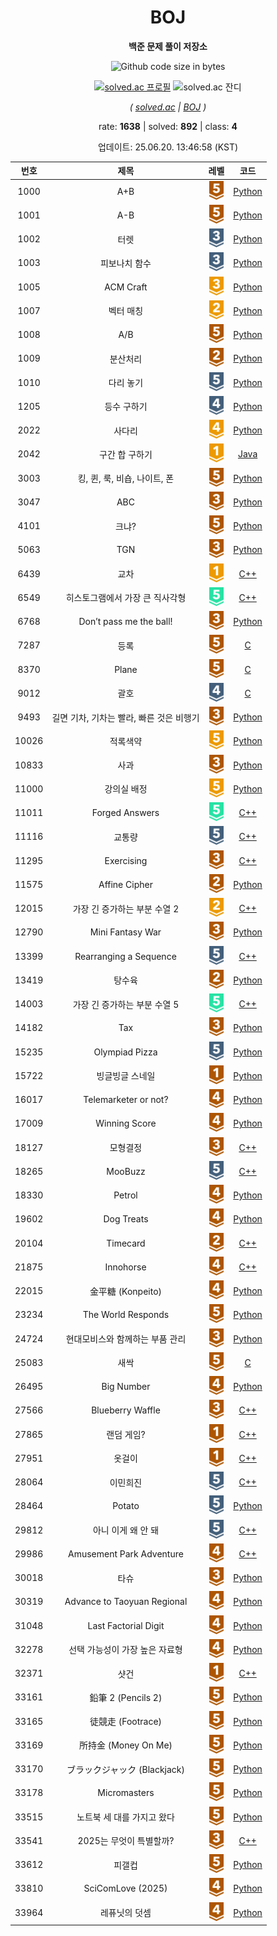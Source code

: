 <div align="center">

# BOJ

**백준 문제 풀이 저장소**

![Github code size in bytes](https://img.shields.io/github/languages/code-size/b1nknet/boj?style=flat-square)

[![solved.ac 프로필](http://mazassumnida.wtf/api/v2/generate_badge?boj=ftw_0x00)](https://solved.ac/ftw_0x00)
![solved.ac 잔디](http://mazandi.herokuapp.com/api?handle=ftw_0x00&theme=dark)

*( [solved.ac](https://solved.ac/ftw_0x00) | [BOJ](https://acmicpc.net/user/ftw_0x00) )*

rate: **1638** | solved: **892** | class: **4**

업데이트: 25.06.20. 13:46:58 (KST)

</div>
<div align="center">

| 번호 | 제목 | 레벨 | 코드 |
|:---:|:---:|:---:|:---:|
| 1000 | A+B | <img style="height:30px;" src="src/tier/1.svg"> | [Python](./01xxx/1000.py) |
| 1001 | A-B | <img style="height:30px;" src="src/tier/1.svg"> | [Python](./01xxx/1001.py) |
| 1002 | 터렛 | <img style="height:30px;" src="src/tier/8.svg"> | [Python](./01xxx/1002.py) |
| 1003 | 피보나치 함수 | <img style="height:30px;" src="src/tier/8.svg"> | [Python](./01xxx/1003.py) |
| 1005 | ACM Craft | <img style="height:30px;" src="src/tier/13.svg"> | [Python](./01xxx/1005.py) |
| 1007 | 벡터 매칭 | <img style="height:30px;" src="src/tier/14.svg"> | [Python](./01xxx/1007.py) |
| 1008 | A/B | <img style="height:30px;" src="src/tier/1.svg"> | [Python](./01xxx/1008.py) |
| 1009 | 분산처리 | <img style="height:30px;" src="src/tier/4.svg"> | [Python](./01xxx/1009.py) |
| 1010 | 다리 놓기 | <img style="height:30px;" src="src/tier/6.svg"> | [Python](./01xxx/1010.py) |
| 1205 | 등수 구하기 | <img style="height:30px;" src="src/tier/7.svg"> | [Python](./01xxx/1205.py) |
| 2022 | 사다리 | <img style="height:30px;" src="src/tier/12.svg"> | [Python](./02xxx/2022.py) |
| 2042 | 구간 합 구하기 | <img style="height:30px;" src="src/tier/15.svg"> | [Java](./02xxx/2042.java) |
| 3003 | 킹, 퀸, 룩, 비숍, 나이트, 폰 | <img style="height:30px;" src="src/tier/1.svg"> | [Python](./03xxx/3003.py) |
| 3047 | ABC | <img style="height:30px;" src="src/tier/3.svg"> | [Python](./03xxx/3047.py) |
| 4101 | 크냐? | <img style="height:30px;" src="src/tier/1.svg"> | [Python](./04xxx/4101.py) |
| 5063 | TGN | <img style="height:30px;" src="src/tier/3.svg"> | [Python](./05xxx/5063.py) |
| 6439 | 교차 | <img style="height:30px;" src="src/tier/15.svg"> | [C++](./06xxx/6439.cpp) |
| 6549 | 히스토그램에서 가장 큰 직사각형 | <img style="height:30px;" src="src/tier/16.svg"> | [C++](./06xxx/6549.cpp) |
| 6768 | Don’t pass me the ball! | <img style="height:30px;" src="src/tier/3.svg"> | [Python](./06xxx/6768.py) |
| 7287 | 등록 | <img style="height:30px;" src="src/tier/1.svg"> | [C](./07xxx/7287.c) |
| 8370 | Plane | <img style="height:30px;" src="src/tier/1.svg"> | [C](./08xxx/8370.c) |
| 9012 | 괄호 | <img style="height:30px;" src="src/tier/7.svg"> | [C](./09xxx/9012.c) |
| 9493 | 길면 기차, 기차는 빨라, 빠른 것은 비행기 | <img style="height:30px;" src="src/tier/3.svg"> | [Python](./09xxx/9493.py) |
| 10026 | 적록색약 | <img style="height:30px;" src="src/tier/11.svg"> | [Python](./10xxx/10026.py) |
| 10833 | 사과 | <img style="height:30px;" src="src/tier/3.svg"> | [Python](./10xxx/10833.py) |
| 11000 | 강의실 배정 | <img style="height:30px;" src="src/tier/11.svg"> | [Python](./11xxx/11000.py) |
| 11011 | Forged Answers | <img style="height:30px;" src="src/tier/16.svg"> | [C++](./11xxx/11011.cpp) |
| 11116 | 교통량 | <img style="height:30px;" src="src/tier/6.svg"> | [C++](./11xxx/11116.cpp) |
| 11295 | Exercising | <img style="height:30px;" src="src/tier/3.svg"> | [C++](./11xxx/11295.cpp) |
| 11575 | Affine Cipher | <img style="height:30px;" src="src/tier/4.svg"> | [Python](./11xxx/11575.py) |
| 12015 | 가장 긴 증가하는 부분 수열 2 | <img style="height:30px;" src="src/tier/14.svg"> | [C++](./12xxx/12015.cpp) |
| 12790 | Mini Fantasy War | <img style="height:30px;" src="src/tier/3.svg"> | [Python](./12xxx/12790.py) |
| 13399 | Rearranging a Sequence | <img style="height:30px;" src="src/tier/6.svg"> | [C++](./13xxx/13399.cpp) |
| 13419 | 탕수육 | <img style="height:30px;" src="src/tier/4.svg"> | [Python](./13xxx/13419.py) |
| 14003 | 가장 긴 증가하는 부분 수열 5 | <img style="height:30px;" src="src/tier/16.svg"> | [C++](./14xxx/14003.cpp) |
| 14182 | Tax | <img style="height:30px;" src="src/tier/3.svg"> | [Python](./14xxx/14182.py) |
| 15235 | Olympiad Pizza | <img style="height:30px;" src="src/tier/6.svg"> | [Python](./15xxx/15235.py) |
| 15722 | 빙글빙글 스네일 | <img style="height:30px;" src="src/tier/5.svg"> | [Python](./15xxx/15722.py) |
| 16017 | Telemarketer or not? | <img style="height:30px;" src="src/tier/2.svg"> | [Python](./16xxx/16017.py) |
| 17009 | Winning Score | <img style="height:30px;" src="src/tier/2.svg"> | [Python](./17xxx/17009.py) |
| 18127 | 모형결정 | <img style="height:30px;" src="src/tier/3.svg"> | [C++](./18xxx/18127.cpp) |
| 18265 | MooBuzz | <img style="height:30px;" src="src/tier/6.svg"> | [C++](./18xxx/18265.cpp) |
| 18330 | Petrol | <img style="height:30px;" src="src/tier/2.svg"> | [Python](./18xxx/18330.py) |
| 19602 | Dog Treats | <img style="height:30px;" src="src/tier/2.svg"> | [Python](./19xxx/19602.py) |
| 20104 | Timecard | <img style="height:30px;" src="src/tier/4.svg"> | [C++](./20xxx/20104.cpp) |
| 21875 | Innohorse | <img style="height:30px;" src="src/tier/2.svg"> | [C++](./21xxx/21875.cpp) |
| 22015 | 金平糖 (Konpeito) | <img style="height:30px;" src="src/tier/2.svg"> | [Python](./22xxx/22015.py) |
| 23234 | The World Responds | <img style="height:30px;" src="src/tier/1.svg"> | [Python](./23xxx/23234.py) |
| 24724 | 현대모비스와 함께하는 부품 관리 | <img style="height:30px;" src="src/tier/3.svg"> | [Python](./24xxx/24724.py) |
| 25083 | 새싹 | <img style="height:30px;" src="src/tier/1.svg"> | [C](./25xxx/25083.c) |
| 26495 | Big Number | <img style="height:30px;" src="src/tier/2.svg"> | [Python](./26xxx/26495.py) |
| 27566 | Blueberry Waffle | <img style="height:30px;" src="src/tier/3.svg"> | [C++](./27xxx/27566.cpp) |
| 27865 | 랜덤 게임? | <img style="height:30px;" src="src/tier/5.svg"> | [C++](./27xxx/27865.cpp) |
| 27951 | 옷걸이 | <img style="height:30px;" src="src/tier/5.svg"> | [C++](./27xxx/27951.cpp) |
| 28064 | 이민희진 | <img style="height:30px;" src="src/tier/6.svg"> | [C++](./28xxx/28064.cpp) |
| 28464 | Potato | <img style="height:30px;" src="src/tier/6.svg"> | [Python](./28xxx/28464.py) |
| 29812 | 아니 이게 왜 안 돼 | <img style="height:30px;" src="src/tier/6.svg"> | [C++](./29xxx/29812.cpp) |
| 29986 | Amusement Park Adventure | <img style="height:30px;" src="src/tier/2.svg"> | [C++](./29xxx/29986.cpp) |
| 30018 | 타슈 | <img style="height:30px;" src="src/tier/3.svg"> | [Python](./30xxx/30018.py) |
| 30319 | Advance to Taoyuan Regional | <img style="height:30px;" src="src/tier/2.svg"> | [Python](./30xxx/30319.py) |
| 31048 | Last Factorial Digit | <img style="height:30px;" src="src/tier/2.svg"> | [Python](./31xxx/31048.py) |
| 32278 | 선택 가능성이 가장 높은 자료형 | <img style="height:30px;" src="src/tier/2.svg"> | [Python](./32xxx/32278.py) |
| 32371 | 샷건 | <img style="height:30px;" src="src/tier/5.svg"> | [C++](./32xxx/32371.cpp) |
| 33161 | 鉛筆 2 (Pencils 2) | <img style="height:30px;" src="src/tier/1.svg"> | [Python](./33xxx/33161.py) |
| 33165 | 徒競走 (Footrace) | <img style="height:30px;" src="src/tier/1.svg"> | [Python](./33xxx/33165.py) |
| 33169 | 所持金 (Money On Me) | <img style="height:30px;" src="src/tier/1.svg"> | [Python](./33xxx/33169.py) |
| 33170 | ブラックジャック (Blackjack) | <img style="height:30px;" src="src/tier/1.svg"> | [Python](./33xxx/33170.py) |
| 33178 | Micromasters | <img style="height:30px;" src="src/tier/1.svg"> | [Python](./33xxx/33178.py) |
| 33515 | 노트북 세 대를 가지고 왔다 | <img style="height:30px;" src="src/tier/1.svg"> | [Python](./33xxx/33515.py) |
| 33541 | 2025는 무엇이 특별할까? | <img style="height:30px;" src="src/tier/3.svg"> | [C++](./33xxx/33541.cpp) |
| 33612 | 피갤컵 | <img style="height:30px;" src="src/tier/1.svg"> | [Python](./33xxx/33612.py) |
| 33810 | SciComLove (2025) | <img style="height:30px;" src="src/tier/2.svg"> | [Python](./33xxx/33810.py) |
| 33964 | 레퓨닛의 덧셈 | <img style="height:30px;" src="src/tier/2.svg"> | [Python](./33xxx/33964.py) |

</div>